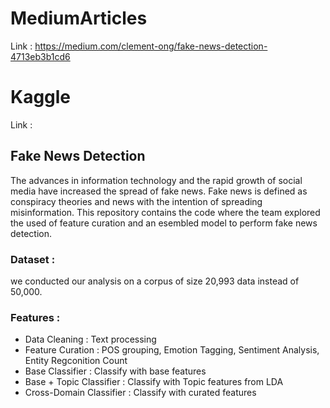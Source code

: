 # MediumArticles
Link : https://medium.com/clement-ong/fake-news-detection-4713eb3b1cd6

# Kaggle 
Link : 

## Fake News Detection 
The advances in information technology and the rapid growth of social media have increased the spread of fake news. Fake news is defined as conspiracy theories and news with the intention of spreading misinformation. This repository contains the code where the team explored the used of feature curation and an esembled model to perform fake news detection. 

### Dataset : 
we conducted our analysis on a corpus of size 20,993 data instead of 50,000.

### Features :
- Data Cleaning : Text processing 
- Feature Curation : POS grouping, Emotion Tagging, Sentiment Analysis, Entity Regconition Count
- Base Classifier : Classify with base features
- Base + Topic Classifier : Classify with Topic features from LDA 
- Cross-Domain Classifier : Classify with curated features

